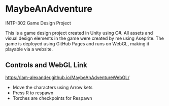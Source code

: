 # MaybeAnAdventure
INTP-302 Game Design Project

This is a game design project created in Unity using C#. All assets and visual design elements in the game were created by me using Aseprite. The game is deployed using GitHub Pages and runs on WebGL, making it playable via a website.

## Controls and WebGL Link ##
https://lam-alexander.github.io/MaybeAnAdventureWebGL/
* Move the characters using Arrow kets
* Press R to respawn
* Torches are checkpoints for Respawn
